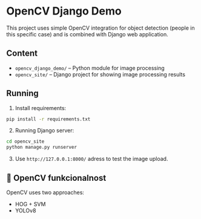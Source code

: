 # OpenCV Django Demo

This project uses simple OpenCV integration for object detection (people in this specific case) and is combined with Django web application.

## Content
- `opencv_django_demo/` – Python module for image processing
- `opencv_site/` – Django project for showing image processing results

## Running
1. Install requirements:
```bash
pip install -r requirements.txt
```

2. Running Django server:
```bash
cd opencv_site
python manage.py runserver
```

3. Use `http://127.0.0.1:8000/` adress to test the image upload.

## 🧠 OpenCV funkcionalnost
OpenCV uses two approaches:
- HOG + SVM
- YOLOv8
